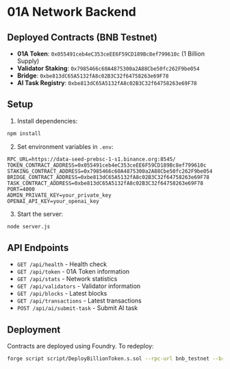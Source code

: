 # 01A Network Backend

## Deployed Contracts (BNB Testnet)

- **01A Token**: `0x055491ceb4eC353ceEE6F59CD189Bc8ef799610c` (1 Billion Supply)
- **Validator Staking**: `0x7985466c60A4875300a2A88Cbe50fc262F9be054`
- **Bridge**: `0xbe813dC65A5132fA8c02B3C32f64758263e69F78`
- **AI Task Registry**: `0xbe813dC65A5132fA8c02B3C32f64758263e69F78`

## Setup

1. Install dependencies:
```bash
npm install
```

2. Set environment variables in `.env`:
```
RPC_URL=https://data-seed-prebsc-1-s1.binance.org:8545/
TOKEN_CONTRACT_ADDRESS=0x055491ceb4eC353ceEE6F59CD189Bc8ef799610c
STAKING_CONTRACT_ADDRESS=0x7985466c60A4875300a2A88Cbe50fc262F9be054
BRIDGE_CONTRACT_ADDRESS=0xbe813dC65A5132fA8c02B3C32f64758263e69F78
TASK_CONTRACT_ADDRESS=0xbe813dC65A5132fA8c02B3C32f64758263e69F78
PORT=4000
ADMIN_PRIVATE_KEY=your_private_key
OPENAI_API_KEY=your_openai_key
```

3. Start the server:
```bash
node server.js
```

## API Endpoints

- `GET /api/health` - Health check
- `GET /api/token` - 01A Token information
- `GET /api/stats` - Network statistics
- `GET /api/validators` - Validator information
- `GET /api/blocks` - Latest blocks
- `GET /api/transactions` - Latest transactions
- `POST /api/ai/submit-task` - Submit AI task

## Deployment

Contracts are deployed using Foundry. To redeploy:

```bash
forge script script/DeployBillionToken.s.sol --rpc-url bnb_testnet --broadcast
```
